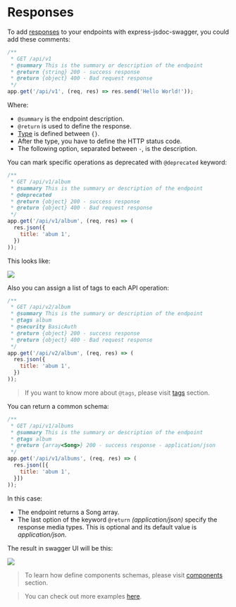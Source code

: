 # Responses
To add [responses](https://swagger.io/docs/specification/describing-responses/) to your endpoints with express-jsdoc-swagger, you could add these comments:

```javascript
/**
 * GET /api/v1
 * @summary This is the summary or description of the endpoint
 * @return {string} 200 - success response
 * @return {object} 400 - Bad request response
 */
app.get('/api/v1', (req, res) => res.send('Hello World!'));
```

Where:
- `@summary` is the endpoint description.
- `@return` is used to define the response.
- [Type](https://swagger.io/specification/#data-types) is defined between `{}`.
- After the type, you have to define the HTTP status code.
- The following option, separated between ` - `, is the description.

You can mark specific operations as deprecated with `@deprecated` keyword:
```javascript
/**
 * GET /api/v1/album
 * @summary This is the summary or description of the endpoint
 * @deprecated
 * @return {object} 200 - success response
 * @return {object} 400 - Bad request response
 */
app.get('/api/v1/album', (req, res) => (
  res.json({
    title: 'abum 1',
  })
));
```
This looks like:

<img src="./assets/deprecated.png"/>

Also you can assign a list of tags to each API operation:
```javascript
/**
 * GET /api/v2/album
 * @summary This is the summary or description of the endpoint
 * @tags album
 * @security BasicAuth
 * @return {object} 200 - success response
 * @return {object} 400 - Bad request response
 */
app.get('/api/v2/album', (req, res) => (
  res.json({
    title: 'abum 1',
  })
));
```
> If you want to know more about `@tags`, please visit [tags](tags.md) section.

You can return a common schema:
```javascript
/**
 * GET /api/v1/albums
 * @summary This is the summary or description of the endpoint
 * @tags album
 * @return {array<Song>} 200 - success response - application/json
 */
app.get('/api/v1/albums', (req, res) => (
  res.json([{
    title: 'abum 1',
  }])
));
```
In this case:
- The endpoint returns a Song array.
- The last option of the keyword `@return` *(application/json)* specify the response media types. This is optional and its default value is *application/json*.

The result in swagger UI will be this:

<img src="./assets/response-component.png"/>

> To learn how define components schemas, please visit [components](components.md) section.

> You can check out more examples [here](https://github.com/BRIKEV/express-jsdoc-swagger/tree/master/examples/responses).
